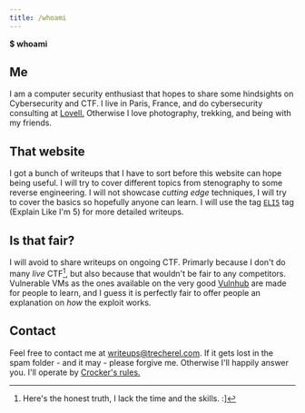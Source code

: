 ```yaml
---
title: /whoami
---
```


**$ whoami**

## Me
I am a computer security enthusiast that hopes to share some hindsights on Cybersecurity and CTF. I live in Paris, France, and do cybersecurity consulting at [Lovell.][] Otherwise I love photography, trekking, and being with my friends. 

## That website
I got a bunch of writeups that I have to sort before this website can hope being useful. I will try to cover different topics from stenography to some reverse engineering. I will not showcase *cutting edge* techniques, I will try to cover the basics so hopefully anyone can learn. I will use the tag <a class="tag" href="/tags/shell"><code class="language-plaintext highlighter-rouge">ELI5</code></a> tag (Explain Like I'm 5) for more detailed writeups.

## Is that fair?
I will avoid to share writeups on ongoing CTF. Primarly because I don't do many *live* CTF[^1], but also because that wouldn't be fair to any competitors. Vulnerable VMs as the ones available on the very good [Vulnhub][] are made for people to learn, and I guess it is perfectly fair to offer people an explanation on *how* the exploit works.

## Contact
Feel free to contact me at <writeups@trecherel.com>. If it gets lost in the spam folder - and it may - please forgive me. Otherwise I'll happily answer you.
I'll operate by [Crocker's rules.][]


  [Lovell.]: https://www.lovell-consulting.com/
  [Crocker's rules.]: https://en.wikiquote.org/wiki/Lee_Daniel_Crocker
  [Vulnhub]: https://www.vulnhub.com/
  
  [^1]: Here's the honest truth, I lack the time and the skills. :]


